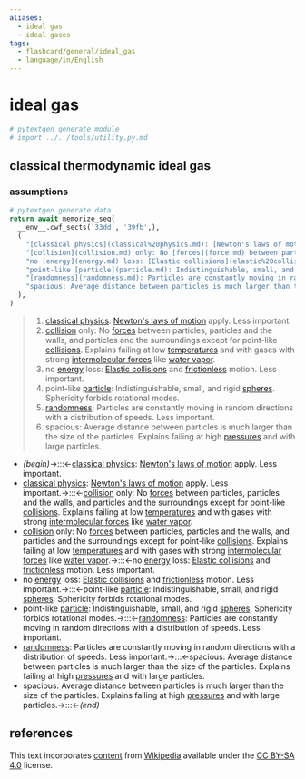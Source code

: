 ```yaml
---
aliases:
  - ideal gas
  - ideal gases
tags:
  - flashcard/general/ideal_gas
  - language/in/English
---
```


# ideal gas

```Python
# pytextgen generate module
# import ../../tools/utility.py.md
```

## classical thermodynamic ideal gas

### assumptions

```Python
# pytextgen generate data
return await memorize_seq(
  __env__.cwf_sects('33dd', '39fb',),
  (
    "[classical physics](classical%20physics.md): [Newton's laws of motion](Newton's%20laws%20of%20motion.md) apply. Less important.",
    "[collision](collision.md) only: No [forces](force.md) between particles, particles and the walls, and particles and the surroundings except for point-like [collisions](collision.md). Explains failing at low [temperatures](temperature.md) and with gases with strong [intermolecular forces](intermolecular%20force.md) like [water vapor](water%20vapor.md).",
    "no [energy](energy.md) loss: [Elastic collisions](elastic%20collision.md) and [frictionless](friction.md) motion. Less important.",
    "point-like [particle](particle.md): Indistinguishable, small, and rigid [spheres](sphere.md). Sphericity forbids rotational modes.",
    "[randomness](randomness.md): Particles are constantly moving in random directions with a distribution of speeds. Less important.",
    "spacious: Average distance between particles is much larger than the size of the particles. Explains failing at high [pressures](pressure.md) and with large particles.",
  ),
)
```

<!--pytextgen generate section="33dd"--><!-- The following content is generated at 2024-03-18T20:03:11.156734+08:00. Any edits will be overridden! -->

> 1. [classical physics](classical%20physics.md): [Newton's laws of motion](Newton's%20laws%20of%20motion.md) apply. Less important.
> 2. [collision](collision.md) only: No [forces](force.md) between particles, particles and the walls, and particles and the surroundings except for point-like [collisions](collision.md). Explains failing at low [temperatures](temperature.md) and with gases with strong [intermolecular forces](intermolecular%20force.md) like [water vapor](water%20vapor.md).
> 3. no [energy](energy.md) loss: [Elastic collisions](elastic%20collision.md) and [frictionless](friction.md) motion. Less important.
> 4. point-like [particle](particle.md): Indistinguishable, small, and rigid [spheres](sphere.md). Sphericity forbids rotational modes.
> 5. [randomness](randomness.md): Particles are constantly moving in random directions with a distribution of speeds. Less important.
> 6. spacious: Average distance between particles is much larger than the size of the particles. Explains failing at high [pressures](pressure.md) and with large particles.

<!--/pytextgen-->

<!--pytextgen generate section="39fb"--><!-- The following content is generated at 2024-03-18T20:03:11.126018+08:00. Any edits will be overridden! -->

- _(begin)_→:::←[classical physics](classical%20physics.md): [Newton's laws of motion](Newton's%20laws%20of%20motion.md) apply. Less important. <!--SR:!2024-08-28,181,310!2025-05-14,366,310-->
- [classical physics](classical%20physics.md): [Newton's laws of motion](Newton's%20laws%20of%20motion.md) apply. Less important.→:::←[collision](collision.md) only: No [forces](force.md) between particles, particles and the walls, and particles and the surroundings except for point-like [collisions](collision.md). Explains failing at low [temperatures](temperature.md) and with gases with strong [intermolecular forces](intermolecular%20force.md) like [water vapor](water%20vapor.md). <!--SR:!2024-08-21,146,250!2024-12-27,291,330-->
- [collision](collision.md) only: No [forces](force.md) between particles, particles and the walls, and particles and the surroundings except for point-like [collisions](collision.md). Explains failing at low [temperatures](temperature.md) and with gases with strong [intermolecular forces](intermolecular%20force.md) like [water vapor](water%20vapor.md).→:::←no [energy](energy.md) loss: [Elastic collisions](elastic%20collision.md) and [frictionless](friction.md) motion. Less important. <!--SR:!2024-07-20,6,150!2024-09-12,102,250-->
- no [energy](energy.md) loss: [Elastic collisions](elastic%20collision.md) and [frictionless](friction.md) motion. Less important.→:::←point-like [particle](particle.md): Indistinguishable, small, and rigid [spheres](sphere.md). Sphericity forbids rotational modes. <!--SR:!2024-07-29,18,190!2025-05-17,326,270-->
- point-like [particle](particle.md): Indistinguishable, small, and rigid [spheres](sphere.md). Sphericity forbids rotational modes.→:::←[randomness](randomness.md): Particles are constantly moving in random directions with a distribution of speeds. Less important. <!--SR:!2024-08-12,93,250!2024-08-01,48,190-->
- [randomness](randomness.md): Particles are constantly moving in random directions with a distribution of speeds. Less important.→:::←spacious: Average distance between particles is much larger than the size of the particles. Explains failing at high [pressures](pressure.md) and with large particles. <!--SR:!2025-01-26,247,250!2025-02-27,292,290-->
- spacious: Average distance between particles is much larger than the size of the particles. Explains failing at high [pressures](pressure.md) and with large particles.→:::←_(end)_ <!--SR:!2024-09-28,204,310!2024-11-18,204,250-->

<!--/pytextgen-->

## references

This text incorporates [content](https://en.wikipedia.org/wiki/ideal_gas) from [Wikipedia](Wikipedia.md) available under the [CC BY-SA 4.0](https://creativecommons.org/licenses/by-sa/4.0/) license.
